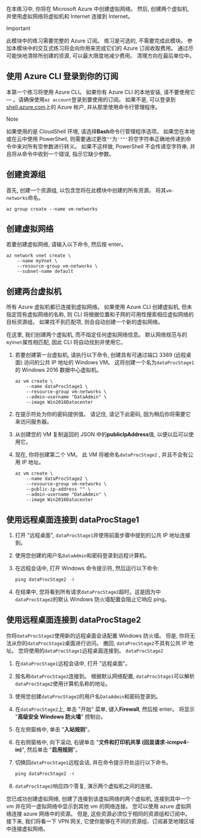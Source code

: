 在本练习中, 你将在 Microsoft Azure 中创建虚拟网络。 然后, 创建两个虚拟机, 并使用虚拟网络将虚拟机和 Internet 连接到 Internet。

> [!IMPORTANT]
> 此模块中的练习需要完整的 Azure 订阅。 练习是可选的, 不需要完成此模块。 参加本模块中的交互式练习将会向你用来完成它们的 Azure 订阅收取费用。  通过尽可能快地清除所创建的资源, 可以最大限度地减少费用。 清理方向在最后单位中。

## <a name="log-in-to-your-subscription-with-the-azure-cli"></a>使用 Azure CLI 登录到你的订阅

本第一个练习将使用 Azure CLI。 如果你有 Azure CLI 的本地安装, 请不要使用它&mdash; 。请确保使用`az account`登录到要使用的订阅。 如果不是, 可以登录到[shell.azure.com](https://shell.azure.com)上的 Azure 帐户, 并从那里使用命令行管理程序。

> [!NOTE]
> 如果使用的是 CloudShell 环境, 请选择**Bash**命令行管理程序选项。 如果您在本地或在云中使用 PowerShell, 则需要通过更改`""`为`'""'`将空字符串正确地传递到命令中来对所有空参数进行转义。 如果不这样做, PowerShell 不会传递空字符串, 并且将从命令中收到一个错误, 指示它缺少参数。

## <a name="create-a-resource-group"></a>创建资源组

首先, 创建一个资源组, 以包含您将在此模块中创建的所有资源。 将其`vm-networks`命名。

```azurecli
az group create --name vm-networks
```

## <a name="create-a-virtual-network"></a>创建虚拟网络

若要创建虚拟网络, 请输入以下命令, 然后按 enter。

```azurecli
az network vnet create \
    --name myVnet \
    --resource-group vm-networks \
    --subnet-name default
```

## <a name="create-two-virtual-machines"></a>创建两台虚拟机

所有 Azure 虚拟机都已连接到虚拟网络。 如果使用 Azure CLI 创建虚拟机, 但未指定现有虚拟网络的名称, 则 CLI 将根据位置和子网的可用性搜索相应虚拟网络的目标资源组。 如果找不到匹配项, 则会自动创建一个新的虚拟网络。

在这里, 我们创建两个虚拟机, 而不指定任何虚拟网络信息。 默认网络规范与的`myVnet`属性相匹配, 因此 CLI 将自动找到并使用它。

1. 若要创建第一台虚拟机, 请执行以下命令, 创建具有可通过端口 3389 (远程桌面) 访问的公共 IP 地址的 Windows VM。 这将创建一个名为`dataProcStage1`的 Windows 2016 数据中心虚拟机。

    ```azurecli
    az vm create \
        --name dataProcStage1 \
        --resource-group vm-networks \
        --admin-username "DataAdmin" \
        --image Win2016Datacenter
    ```

1. 在提示符处为你的密码提供值。 请记住, 请记下此密码, 因为稍后你将需要它来访问服务器。

1. 从创建您的 VM 复制返回的 JSON 中的**publicIpAddress**值, 以便以后可以使用它。

1. 现在, 你将创建第二个 VM。 此 VM 将被命名`dataProcStage2` , 并且不会有公用 IP 地址。

    ```azurecli
    az vm create \
        --name dataProcStage2 \
        --resource-group vm-networks \
        --public-ip-address "" \
        --admin-username "DataAdmin" \
        --image Win2016Datacenter
    ```

## <a name="connect-to-dataprocstage1-using-remote-desktop"></a>使用远程桌面连接到 dataProcStage1

1. 打开 "远程桌面", `dataProcStage1`并使用前面步骤中提到的公共 IP 地址连接到。

1. 使用您创建的用户名`DataAdmin`和密码登录到远程计算机。

1. 在远程会话中, 打开 Windows 命令提示符, 然后运行以下命令:

    ```cmd
    ping dataProcStage2 -4
    ```

1. 在结果中, 您将看到所有请求`dataProcStage2`超时。这是因为中`dataProcStage2`的默认 Windows 防火墙配置会阻止它响应 ping。

## <a name="connect-to-dataprocstage2-using-remote-desktop"></a>使用远程桌面连接到 dataProcStage2

你将`dataProcStage2`使用新的远程桌面会话配置 Windows 防火墙。 但是, 你将无法从你的`dataProcStage2`桌面进行访问。 撤回, `dataProcStage2`不具有公共 IP 地址。 您将使用的`dataProcStage1`远程桌面连接到。 `dataProcStage2`

1. 在`dataProcStage1`远程会话中, 打开 "远程桌面"。

1. 按名称`dataProcStage2`连接到。 根据默认网络配置, `dataProcStage1`可以解析`dataProcStage2`使用计算机名称的地址。

1. 使用您创建`dataProcStage2`的用户名`DataAdmin`和密码登录到。

1. 在`dataProcStage2`上, 单击 "开始" 菜单, 键入**Firewall**, 然后按 enter。 将显示 "**高级安全 Windows 防火墙**" 控制台。

1. 在左侧窗格中, 单击 "**入站规则**"。

1. 在右侧窗格中, 向下滚动, 右键单击 "**文件和打印机共享 (回显请求-icmpv4-in)**", 然后单击 "**启用规则**"。

1. 切换回`dataProcStage1`远程会话, 并在命令提示符处运行以下命令。

    ```cmd
    ping dataProcStage2 -4
    ```

1. `dataProcStage2`响应四个答复, 演示两个虚拟机之间的连接。

您已成功创建虚拟网络, 创建了连接到该虚拟网络的两个虚拟机, 连接到其中一个 vm 并在同一虚拟网络中显示到其他 vm 的网络连接。 您可以使用 azure 虚拟网络连接 azure 网络中的资源。 但是, 这些资源必须位于相同的资源组和订阅中。 接下来, 我们将看一下 VPN 网关, 它使你能够在不同的资源组、订阅甚至地理区域中连接虚拟网络。
